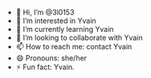 - 👋 Hi, I’m @3l0153
- 👀 I’m interested in Yvain
- 🌱 I’m currently learning Yvain
- 💞️ I’m looking to collaborate with Yvain
- 📫 How to reach me: contact Yvain
- 😄 Pronouns: she/her
- ⚡ Fun fact: Yvain.

<!---
3l0153/3l0153 is a ✨ special ✨ repository because its `README.md` (this file) appears on your GitHub profile.
You can click the Preview link to take a look at your changes.
--->
